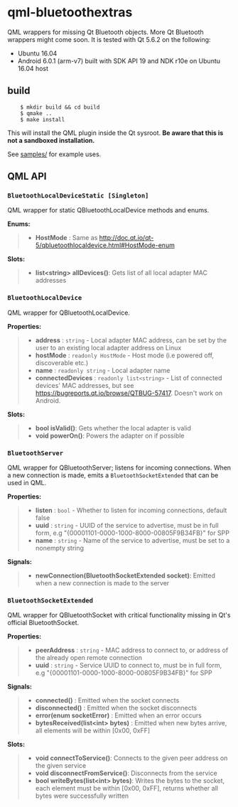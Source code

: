 qml-bluetoothextras
===================

QML wrappers for missing Qt Bluetooth objects. More Qt Bluetooth wrappers might come soon. It is tested with Qt 5.6.2 on
the following:

  - Ubuntu 16.04
  - Android 6.0.1 (arm-v7) built with SDK API 19 and NDK r10e on Ubuntu 16.04 host

build
-----

```
    $ mkdir build && cd build
    $ qmake ..
    $ make install
```

This will install the QML plugin inside the Qt sysroot. **Be aware that this is not a sandboxed installation.**

See [samples/](samples/) for example uses.

QML API
-------

### `BluetoothLocalDeviceStatic [Singleton]`

QML wrapper for static QBluetoothLocalDevice methods and enums.

**Enums:**

>  - **HostMode** : Same as http://doc.qt.io/qt-5/qbluetoothlocaldevice.html#HostMode-enum

**Slots:**

>  - **list&lt;string&gt; allDevices()**: Gets list of all local adapter MAC addresses

### `BluetoothLocalDevice`

QML wrapper for QBluetoothLocalDevice.

**Properties:**

>  - **address** :  `string` - Local adapter MAC address, can be set by the user to an existing local adapter address on Linux
>  - **hostMode** : `readonly HostMode` -  Host mode (i.e powered off, discoverable etc.)
>  - **name** :     `readonly string` -  Local adapter name
>  - **connectedDevices** : `readonly list<string>` - List of connected devices' MAC addresses, but see https://bugreports.qt.io/browse/QTBUG-57417. Doesn't work on Android.

**Slots:**

>  - **bool isValid()**: Gets whether the local adapter is valid
>  - **void powerOn()**: Powers the adapter on if possible

### `BluetoothServer`

QML wrapper for QBluetoothServer; listens for incoming connections. When a new connection is made, emits a
`BluetoothSocketExtended` that can be used in QML.

**Properties:**

>  - **listen** :   `bool` -    Whether to listen for incoming connections, default false
>  - **uuid** :     `string` -  UUID of the service to advertise, must be in full form, e.g "{00001101-0000-1000-8000-00805F9B34FB}" for SPP
>  - **name** :     `string` -  Name of the service to advertise, must be set to a nonempty string

**Signals:**

>  - **newConnection(BluetoothSocketExtended socket)**: Emitted when a new connection is made to the server

### `BluetoothSocketExtended`

QML wrapper for QBluetoothSocket with critical functionality missing in Qt's official BluetoothSocket.

**Properties:**

>  - **peerAddress** :  `string` -  MAC address to connect to, or address of the already open remote connection
>  - **uuid** :         `string` -  Service UUID to connect to, must be in full form, e.g "{00001101-0000-1000-8000-00805F9B34FB}" for SPP

**Signals:**

>  - **connected()** :                      Emitted when the socket connects
>  - **disconnected()** :                   Emitted when the socket disconnects
>  - **error(enum socketError)** :          Emitted when an error occurs
>  - **bytesReceived(list&lt;int&gt; bytes)** :   Emitted when new bytes arrive, all elements will be within [0x00, 0xFF]

**Slots:**

>  - **void connectToService()**:           Connects to the given peer address on the given service
>  - **void disconnectFromService()**:      Disconnects from the service
>  - **bool writeBytes(list&lt;int&gt; bytes)**:  Writes the bytes to the socket, each element must be within [0x00, 0xFF], returns whether all bytes were successfully written
